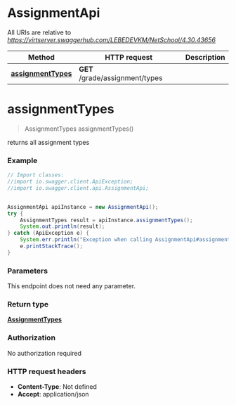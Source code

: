 # AssignmentApi

All URIs are relative to *https://virtserver.swaggerhub.com/LEBEDEVKM/NetSchool/4.30.43656*

Method | HTTP request | Description
------------- | ------------- | -------------
[**assignmentTypes**](AssignmentApi.md#assignmentTypes) | **GET** /grade/assignment/types | 

<a name="assignmentTypes"></a>
# **assignmentTypes**
> AssignmentTypes assignmentTypes()



returns all assignment types

### Example
```java
// Import classes:
//import io.swagger.client.ApiException;
//import io.swagger.client.api.AssignmentApi;


AssignmentApi apiInstance = new AssignmentApi();
try {
    AssignmentTypes result = apiInstance.assignmentTypes();
    System.out.println(result);
} catch (ApiException e) {
    System.err.println("Exception when calling AssignmentApi#assignmentTypes");
    e.printStackTrace();
}
```

### Parameters
This endpoint does not need any parameter.

### Return type

[**AssignmentTypes**](AssignmentTypes.md)

### Authorization

No authorization required

### HTTP request headers

 - **Content-Type**: Not defined
 - **Accept**: application/json

